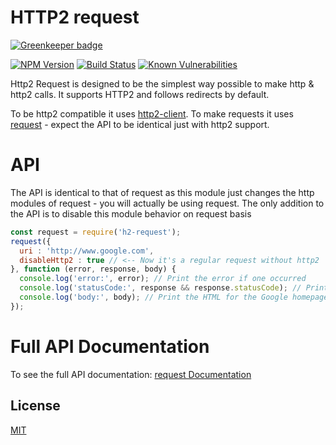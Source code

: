 # HTTP2 request

[![Greenkeeper badge](https://badges.greenkeeper.io/hisco/http2-request.svg)](https://greenkeeper.io/)

[![NPM Version][npm-image]][npm-url]
[![Build Status][travis-image]][travis-url]
[![Known Vulnerabilities][snyk-image]][snyk-url]

Http2 Request is designed to be the simplest way possible to make http & http2 calls. It supports HTTP2 and follows redirects by default.

To be http2 compatible it uses [http2-client](https://www.npmjs.com/package/http2-client).
To make requests it uses [request](https://www.npmjs.com/package/request) - expect the API to be identical just with http2 support.

# API
The API is identical to that of request as this module just changes the http modules of request - you will actually be using request.
The only addition to the API is to disable this module behavior on request basis

```js
const request = require('h2-request');
request({
  uri : 'http://www.google.com',
  disableHttp2 : true // <-- Now it's a regular request without http2
}, function (error, response, body) {
  console.log('error:', error); // Print the error if one occurred
  console.log('statusCode:', response && response.statusCode); // Print the response status code if a response was received
  console.log('body:', body); // Print the HTML for the Google homepage.
});
```

# Full API Documentation
To see the full API documentation:
[request Documentation](https://www.npmjs.com/package/request)

## License

  [MIT](LICENSE)

[npm-image]: https://img.shields.io/npm/v/h2-request.svg
[npm-url]: https://npmjs.org/package/h2-request
[travis-image]: https://img.shields.io/travis/hisco/http2-request/master.svg?style=flat-square
[travis-url]: https://travis-ci.org/hisco/http2-request
[snyk-image]: https://snyk.io/test/github/hisco/http2-request/badge.svg?targetFile=package.json
[snyk-url]: https://snyk.io/test/github/hisco/http2-request/badge.svg?targetFile=package.json